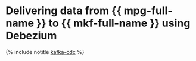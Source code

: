 # Delivering data from {{ mpg-full-name }} to {{ mkf-full-name }} using Debezium

{% include notitle [kafka-cdc](../../_tutorials/dataplatform/kafka-cdc.md) %}
